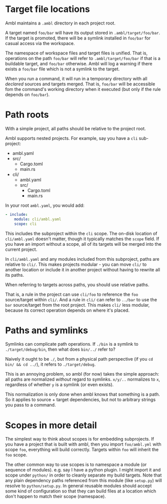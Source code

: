 # Target file locations

Ambl maintains a `.ambl` directory in each project root.

A target named `foo/bar` will have its output stored in `.ambl/target/foo/bar`. If the target is promoted, there will be a symlink installed in `foo/bar` for casual access via the workspace.

The namespace of workspace files and target files is unified. That is, operations on the path `foo/bar` will refer to `.ambl/target/foo/bar` if that is a buildable target, and `foo/bar` otherwise. Ambl will log a warning if there exists a `foo/bar` file which is not a symlink to the target.

When you run a command, it will run in a temporary directory with all _declared_ sources and targets merged. That is, `foo/bar` will be accessible fom the command's working directory when it executed (but only if the rule depends on `foo/bar`).

# Path roots

With a simple project, all paths should be relative to the project root.

Ambl supports nested projects. For example, say you have a `cli` sub-project:

 - ambl.yaml
 - src/
   - Cargo.toml
   - main.rs
 - cli/
   - ambl.yaml
   - src/
     - Cargo.toml
     - main.rs

In your root `ambl.yaml`, you would add:

```yaml
- include:
    module: cli/ambl.yaml
    scope: cli
```

This includes the subproject within the `cli` scope. The on-disk location of `cli/ambl.yaml` doesn't matter, though it typically matches the `scope` field. If you have an import without a scope, all of its targets will be merged into the current project.

In `cli/ambl.yaml` and any modules included from this subproject, paths are relative to `cli/`. This makes projects modular - you can move `cli/` to another location or include it in another project without having to rewrite all its paths.

When referring to targets across paths, you should use relative paths.

That is, a rule in the project can use `cli/foo` to reference the `foo` source/target within `cli/`. And a rule in `cli/` can refer to `../bar` to use the `bar` source/target from the root project. This makes `cli/` less modular, because its correct operation depends on where it's placed.

# Paths and symlinks

Symlinks can complicate path operations. If `./bin` is a symlink to `./target/debug/bin`, then what does `bin/../` refer to?

Naively it ought to be `./`, but from a physical path perspective (if you `cd bin/ && cd ../`), it refers to `./target/debug`.

This is an annoying problem, so ambl (for now) takes the simple approach: all paths are normalized _without_ regard to symlinks. `x/y/..` normalizes to `x`, regardless of whether `y` is a symlink (or even exists).

This normalization is only done when ambl knows that something is a path. So it applies to source + target dependencies, but not to arbitrary strings you pass to a command.

# Scopes in more detail

The simplest way to think about scopes is for embedding subprojects. If you have a project that is built with ambl, then you import `foo/ambl.yml` with scope `foo`, everything will build correctly. Targets within `foo` will inherit the `foo` scope.

The other common way to use scopes is to namespace a module (or sequence of modules). e.g. say I have a python plugin. I might import it and scope under `python/` in order to cleanly separate my build targets. Note that any plain dependency paths referenced from this module (like `setup.py`) will resolve to `python/setup.py`. In general reusable modules should accept some kind of configuration so that they can build files at a location which don't happen to match their scope (namespace).
